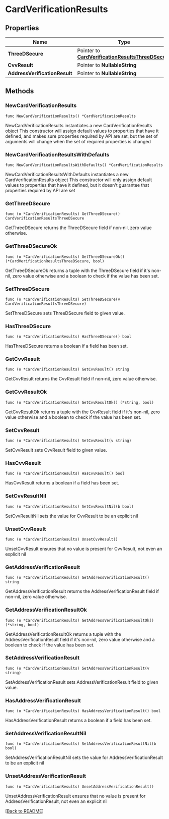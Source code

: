 # CardVerificationResults

## Properties

Name | Type | Description | Notes
------------ | ------------- | ------------- | -------------
**ThreeDSecure** | Pointer to [**CardVerificationResultsThreeDSecure**](CardVerificationResultsThreeDSecure.md) |  | [optional] 
**CvvResult** | Pointer to **NullableString** |  | [optional] 
**AddressVerificationResult** | Pointer to **NullableString** |  | [optional] 

## Methods

### NewCardVerificationResults

`func NewCardVerificationResults() *CardVerificationResults`

NewCardVerificationResults instantiates a new CardVerificationResults object
This constructor will assign default values to properties that have it defined,
and makes sure properties required by API are set, but the set of arguments
will change when the set of required properties is changed

### NewCardVerificationResultsWithDefaults

`func NewCardVerificationResultsWithDefaults() *CardVerificationResults`

NewCardVerificationResultsWithDefaults instantiates a new CardVerificationResults object
This constructor will only assign default values to properties that have it defined,
but it doesn't guarantee that properties required by API are set

### GetThreeDSecure

`func (o *CardVerificationResults) GetThreeDSecure() CardVerificationResultsThreeDSecure`

GetThreeDSecure returns the ThreeDSecure field if non-nil, zero value otherwise.

### GetThreeDSecureOk

`func (o *CardVerificationResults) GetThreeDSecureOk() (*CardVerificationResultsThreeDSecure, bool)`

GetThreeDSecureOk returns a tuple with the ThreeDSecure field if it's non-nil, zero value otherwise
and a boolean to check if the value has been set.

### SetThreeDSecure

`func (o *CardVerificationResults) SetThreeDSecure(v CardVerificationResultsThreeDSecure)`

SetThreeDSecure sets ThreeDSecure field to given value.

### HasThreeDSecure

`func (o *CardVerificationResults) HasThreeDSecure() bool`

HasThreeDSecure returns a boolean if a field has been set.

### GetCvvResult

`func (o *CardVerificationResults) GetCvvResult() string`

GetCvvResult returns the CvvResult field if non-nil, zero value otherwise.

### GetCvvResultOk

`func (o *CardVerificationResults) GetCvvResultOk() (*string, bool)`

GetCvvResultOk returns a tuple with the CvvResult field if it's non-nil, zero value otherwise
and a boolean to check if the value has been set.

### SetCvvResult

`func (o *CardVerificationResults) SetCvvResult(v string)`

SetCvvResult sets CvvResult field to given value.

### HasCvvResult

`func (o *CardVerificationResults) HasCvvResult() bool`

HasCvvResult returns a boolean if a field has been set.

### SetCvvResultNil

`func (o *CardVerificationResults) SetCvvResultNil(b bool)`

 SetCvvResultNil sets the value for CvvResult to be an explicit nil

### UnsetCvvResult
`func (o *CardVerificationResults) UnsetCvvResult()`

UnsetCvvResult ensures that no value is present for CvvResult, not even an explicit nil
### GetAddressVerificationResult

`func (o *CardVerificationResults) GetAddressVerificationResult() string`

GetAddressVerificationResult returns the AddressVerificationResult field if non-nil, zero value otherwise.

### GetAddressVerificationResultOk

`func (o *CardVerificationResults) GetAddressVerificationResultOk() (*string, bool)`

GetAddressVerificationResultOk returns a tuple with the AddressVerificationResult field if it's non-nil, zero value otherwise
and a boolean to check if the value has been set.

### SetAddressVerificationResult

`func (o *CardVerificationResults) SetAddressVerificationResult(v string)`

SetAddressVerificationResult sets AddressVerificationResult field to given value.

### HasAddressVerificationResult

`func (o *CardVerificationResults) HasAddressVerificationResult() bool`

HasAddressVerificationResult returns a boolean if a field has been set.

### SetAddressVerificationResultNil

`func (o *CardVerificationResults) SetAddressVerificationResultNil(b bool)`

 SetAddressVerificationResultNil sets the value for AddressVerificationResult to be an explicit nil

### UnsetAddressVerificationResult
`func (o *CardVerificationResults) UnsetAddressVerificationResult()`

UnsetAddressVerificationResult ensures that no value is present for AddressVerificationResult, not even an explicit nil

[[Back to README]](../../README.md)


